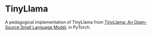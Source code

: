 # TinyLlama

A pedagogical implementation of TinyLlama from [TinyLlama: An Open-Source Small Language Model](https://arxiv.org/abs/2401.02385), in PyTorch.
